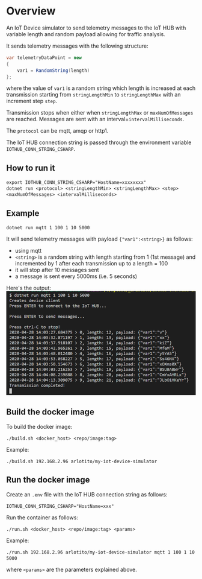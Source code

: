 # Overview
An IoT Device simulator to send telemetry messages to the IoT HUB with variable length and random payload allowing for traffic analysis.

It sends telemetry messages with the following structure:

```csharp
var telemetryDataPoint = new
{
    var1 = RandomString(length)
};
```

where the value of `var1` is a random string which length is increased at each transmission starting from `stringLengthMin` to `stringLengthMax` with an increment step `step`. 

Transmission stops when either when `stringLengthMax` or `maxNumOfMessages` are reached. Messages are sent with an interval=`intervalMilliseconds`.

The `protocol` can be mqtt, amqp or http1.

The IoT HUB connection string is passed through the environment variable `IOTHUB_CONN_STRING_CSHARP`.


## How to run it
```
export IOTHUB_CONN_STRING_CSHARP="HostName=xxxxxxxx"
dotnet run <protocol> <stringLengthMin> <stringLengthMax> <step> <maxNumOfMessages> <intervalMilliseconds>
```

## Example
```
dotnet run mqtt 1 100 1 10 5000
```

It will send telemetry messages with payload `{"var1":<string>}` as follows:
* using mqtt
* `<string>` is a random string with length starting from 1 (1st message) and incremented by 1 after each transmission up to a length = 100
* it will stop after 10 messages sent 
* a message is sent every 5000ms (i.e. 5 seconds)

Here's the output:
![](./images/example1.png)
 

## Build the docker image
To build the docker image:
```
./build.sh <docker_host> <repo/image:tag>
```

Example:
```
./build.sh 192.168.2.96 arlotito/my-iot-device-simulator
```

## Run the docker image
Create an `.env` file with the IoT HUB connection string as follows:
```
IOTHUB_CONN_STRING_CSHARP="HostName=xxx"
```

Run the container as follows:
```
./run.sh <docker_host> <repo/image:tag> <params>
```

Example:
```
./run.sh 192.168.2.96 arlotito/my-iot-device-simulator mqtt 1 100 1 10 5000
```

where `<params>` are the parameters explained above.